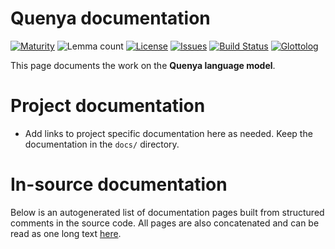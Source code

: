 # Quenya documentation

[![Maturity](https://img.shields.io/endpoint?url=https%3A%2F%2Fraw.githubusercontent.com%2Fgiellalt%2Flang-qya%2Fgh-pages%2Fmaturity.json)](https://giellalt.github.io/MaturityClassification.html)
![Lemma count](https://img.shields.io/endpoint?url=https%3A%2F%2Fraw.githubusercontent.com%2Fgiellalt%2Flang-qya%2Fgh-pages%2Flemmacount.json)
[![License](https://img.shields.io/github/license/giellalt/lang-qya)](https://github.com/giellalt/lang-qya/blob/main/LICENSE)
[![Issues](https://img.shields.io/github/issues/giellalt/lang-qya)](https://github.com/giellalt/lang-qya/issues)
[![Build Status](https://builds.giellalt.org/api/badge/lang-qya?label=CI)](https://builds.giellalt.org/pipelines/lang-qya/builds/latest)
[![Glottolog](https://img.shields.io/badge/Glottolog-green)](https://glottolog.org/resource/languoid/id/quen1234)

This page documents the work on the **Quenya language model**. 

# Project documentation

* Add links to project specific documentation here as needed. Keep the documentation in the `docs/` directory.

# In-source documentation

Below is an autogenerated list of documentation pages built from structured comments in the source code. All pages are also concatenated and can be read as one long text [here](qya.md).
